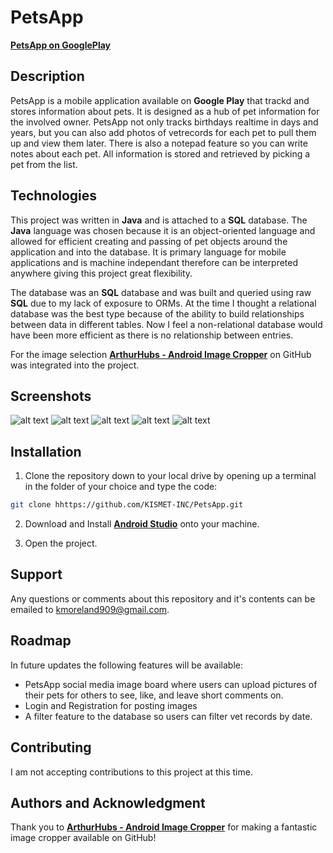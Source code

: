 # PetsApp
**[PetsApp on GooglePlay](https://play.google.com/store/apps/details?id=com.kismet.petsapp)**

## Description
PetsApp is a mobile application available on **Google Play** that trackd and stores information about pets. It is designed as a hub of pet information for the involved owner. PetsApp not only tracks birthdays realtime in days and years, but you can also add photos of vetrecords for each pet to pull them up and view them later. There is also a notepad feature so you can write notes about each pet. All information is stored and retrieved by picking a pet from the list.

## Technologies
This project was written in **Java** and is attached to a **SQL** database. The  **Java** language was chosen because it is an object-oriented language and allowed for efficient creating and passing of pet objects around the application and into the database.  It is primary language for mobile applications and is machine independant therefore can be interpreted anywhere giving this project great flexibility.

The database was an **SQL** database and was built and queried using raw **SQL** due to my lack of exposure to ORMs. At the time I thought a relational database was the best type because of the ability to build relationships between data in different tables. Now I feel a non-relational database would have been more efficient as there is no relationship between entries.

For the image selection **[ArthurHubs - Android Image Cropper](https://github.com/ArthurHub/Android-Image-Cropper)** on GitHub was integrated into the project.

## Screenshots
![alt text](petsapp_readme/petsapp1.png)
![alt text](petsapp_readme/petsapp2.png)
![alt text](petsapp_readme/petsapp3.png)
![alt text](petsapp_readme/petsapp5.png)
![alt text](petsapp_readme/petsapp4.png)

## Installation

1. Clone the repository down to your local drive by opening up a terminal in the folder of your choice and type the code: 
```bash
git clone hhttps://github.com/KISMET-INC/PetsApp.git
```

2. Download and Install **[Android Studio](https://developer.android.com/studio)** onto your machine.

3. Open the project.


## Support
Any questions or comments about this repository and it's contents can be emailed to kmoreland909@gmail.com.

## Roadmap
In future updates the following features will be available:
- PetsApp social media image board where users can upload pictures of their pets for others to see, like, and leave short comments on.
- Login and Registration for posting images
- A filter feature to the database so users can filter vet records by date.

## Contributing
I am not accepting contributions to this project at this time.

## Authors and Acknowledgment
Thank you to **[ArthurHubs - Android Image Cropper](https://github.com/ArthurHub/Android-Image-Cropper)** for making a fantastic image cropper available on GitHub!